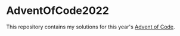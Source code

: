 # AdventOfCode2022

This repository contains my solutions for this year's [Advent of Code](https://adventofcode.com/).
